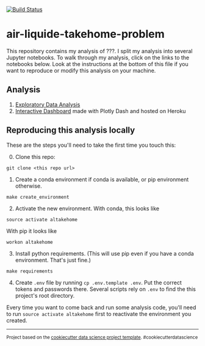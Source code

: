 [![Build Status](https://travis-ci.org/benlindsay/al-takehome-problem.svg?branch=master)](https://travis-ci.org/benlindsay/al-takehome-problem)

air-liquide-takehome-problem
==============================

This repository contains my analysis of ???. I split my analysis into several Jupyter notebooks. To walk through my analysis, click on the links to the notebooks below. Look at the instructions at the bottom of this file if you want to reproduce or modify this analysis on your machine.

## Analysis

1. [Exploratory Data Analysis](notebooks/test_nb.ipynb)
2. [Interactive Dashboard](https://takehomeproblem.herokuapp.com/) made with Plotly Dash and hosted on Heroku

## Reproducing this analysis locally

These are the steps you'll need to take the first time you touch this:

0. Clone this repo:

```
git clone <this repo url>
```

1. Create a conda environment if conda is available, or pip environment otherwise.

```
make create_environment
```

2. Activate the new environment. With conda, this looks like

```
source activate altakehome
```

With pip it looks like

```
workon altakehome
```

3. Install python requirements. (This will use pip even if you have a conda
   environment. That's just fine.)

```
make requirements
```

4. Create `.env` file by running `cp .env.template .env`. Put the correct tokens and passwords there. Several scripts rely on `.env` to find the this project's root directory.

Every time you want to come back and run some analysis code, you'll need to run
`source activate altakehome` first to reactivate the environment you created.

--------

<p><small>Project based on the <a target="_blank" href="https://drivendata.github.io/cookiecutter-data-science/">cookiecutter data science project template</a>. #cookiecutterdatascience</small></p>
